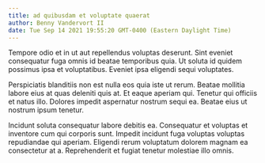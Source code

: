 ```yaml
---
title: ad quibusdam et voluptate quaerat
author: Benny Vandervort II
date: Tue Sep 14 2021 19:55:20 GMT-0400 (Eastern Daylight Time)
---
```

Tempore odio et in ut aut repellendus voluptas deserunt. Sint eveniet consequatur fuga omnis id beatae temporibus quia. Ut soluta id quidem possimus ipsa et voluptatibus. Eveniet ipsa eligendi sequi voluptates.

 Perspiciatis blanditiis non est nulla eos quia iste ut rerum. Beatae mollitia labore eius at quas deleniti quis at. Et eaque aperiam qui. Tenetur qui officiis et natus illo. Dolores impedit aspernatur nostrum sequi ea. Beatae eius ut nostrum ipsum tenetur.

 Incidunt soluta consequatur labore debitis ea. Consequatur et voluptas et inventore cum qui corporis sunt. Impedit incidunt fuga voluptas voluptas repudiandae qui aperiam. Eligendi rerum voluptatum dolorem magnam ea consectetur at a. Reprehenderit et fugiat tenetur molestiae illo omnis.